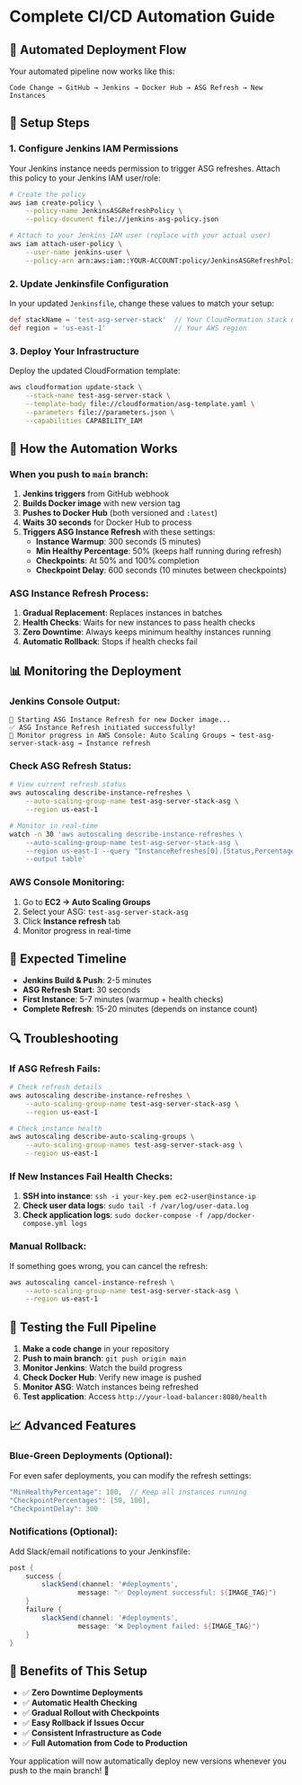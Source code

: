 # Complete CI/CD Automation Guide

## 🚀 Automated Deployment Flow

Your automated pipeline now works like this:

```
Code Change → GitHub → Jenkins → Docker Hub → ASG Refresh → New Instances
```

## 🔧 Setup Steps

### 1. **Configure Jenkins IAM Permissions**

Your Jenkins instance needs permission to trigger ASG refreshes. Attach this policy to your Jenkins IAM user/role:

```bash
# Create the policy
aws iam create-policy \
    --policy-name JenkinsASGRefreshPolicy \
    --policy-document file://jenkins-asg-policy.json

# Attach to your Jenkins IAM user (replace with your actual user)
aws iam attach-user-policy \
    --user-name jenkins-user \
    --policy-arn arn:aws:iam::YOUR-ACCOUNT:policy/JenkinsASGRefreshPolicy
```

### 2. **Update Jenkinsfile Configuration**

In your updated `Jenkinsfile`, change these values to match your setup:

```groovy
def stackName = 'test-asg-server-stack'  // Your CloudFormation stack name
def region = 'us-east-1'                 // Your AWS region
```

### 3. **Deploy Your Infrastructure**

Deploy the updated CloudFormation template:

```bash
aws cloudformation update-stack \
    --stack-name test-asg-server-stack \
    --template-body file://cloudformation/asg-template.yaml \
    --parameters file://parameters.json \
    --capabilities CAPABILITY_IAM
```

## 🔄 How the Automation Works

### **When you push to `main` branch:**

1. **Jenkins triggers** from GitHub webhook
2. **Builds Docker image** with new version tag
3. **Pushes to Docker Hub** (both versioned and `:latest`)
4. **Waits 30 seconds** for Docker Hub to process
5. **Triggers ASG Instance Refresh** with these settings:
   - **Instance Warmup**: 300 seconds (5 minutes)
   - **Min Healthy Percentage**: 50% (keeps half running during refresh)
   - **Checkpoints**: At 50% and 100% completion
   - **Checkpoint Delay**: 600 seconds (10 minutes between checkpoints)

### **ASG Instance Refresh Process:**

1. **Gradual Replacement**: Replaces instances in batches
2. **Health Checks**: Waits for new instances to pass health checks
3. **Zero Downtime**: Always keeps minimum healthy instances running
4. **Automatic Rollback**: Stops if health checks fail

## 📊 Monitoring the Deployment

### **Jenkins Console Output:**
```
🔄 Starting ASG Instance Refresh for new Docker image...
✅ ASG Instance Refresh initiated successfully!
🔗 Monitor progress in AWS Console: Auto Scaling Groups → test-asg-server-stack-asg → Instance refresh
```

### **Check ASG Refresh Status:**
```bash
# View current refresh status
aws autoscaling describe-instance-refreshes \
    --auto-scaling-group-name test-asg-server-stack-asg \
    --region us-east-1

# Monitor in real-time
watch -n 30 'aws autoscaling describe-instance-refreshes \
    --auto-scaling-group-name test-asg-server-stack-asg \
    --region us-east-1 --query "InstanceRefreshes[0].[Status,PercentageComplete]" \
    --output table'
```

### **AWS Console Monitoring:**
1. Go to **EC2 → Auto Scaling Groups**
2. Select your ASG: `test-asg-server-stack-asg`
3. Click **Instance refresh** tab
4. Monitor progress in real-time

## 🎯 Expected Timeline

- **Jenkins Build & Push**: 2-5 minutes
- **ASG Refresh Start**: 30 seconds
- **First Instance**: 5-7 minutes (warmup + health checks)
- **Complete Refresh**: 15-20 minutes (depends on instance count)

## 🔍 Troubleshooting

### **If ASG Refresh Fails:**
```bash
# Check refresh details
aws autoscaling describe-instance-refreshes \
    --auto-scaling-group-name test-asg-server-stack-asg \
    --region us-east-1

# Check instance health
aws autoscaling describe-auto-scaling-groups \
    --auto-scaling-group-names test-asg-server-stack-asg \
    --region us-east-1
```

### **If New Instances Fail Health Checks:**
1. **SSH into instance**: `ssh -i your-key.pem ec2-user@instance-ip`
2. **Check user data logs**: `sudo tail -f /var/log/user-data.log`
3. **Check application logs**: `sudo docker-compose -f /app/docker-compose.yml logs`

### **Manual Rollback:**
If something goes wrong, you can cancel the refresh:
```bash
aws autoscaling cancel-instance-refresh \
    --auto-scaling-group-name test-asg-server-stack-asg \
    --region us-east-1
```

## 🚀 Testing the Full Pipeline

1. **Make a code change** in your repository
2. **Push to main branch**: `git push origin main`
3. **Monitor Jenkins**: Watch the build progress
4. **Check Docker Hub**: Verify new image is pushed
5. **Monitor ASG**: Watch instances being refreshed
6. **Test application**: Access `http://your-load-balancer:8080/health`

## 📈 Advanced Features

### **Blue-Green Deployments (Optional):**
For even safer deployments, you can modify the refresh settings:
```groovy
"MinHealthyPercentage": 100,  // Keep all instances running
"CheckpointPercentages": [50, 100],
"CheckpointDelay": 300
```

### **Notifications (Optional):**
Add Slack/email notifications to your Jenkinsfile:
```groovy
post {
    success {
        slackSend(channel: '#deployments', 
                 message: "✅ Deployment successful: ${IMAGE_TAG}")
    }
    failure {
        slackSend(channel: '#deployments', 
                 message: "❌ Deployment failed: ${IMAGE_TAG}")
    }
}
```

## 🎉 Benefits of This Setup

- ✅ **Zero Downtime Deployments**
- ✅ **Automatic Health Checking**
- ✅ **Gradual Rollout with Checkpoints**
- ✅ **Easy Rollback if Issues Occur**
- ✅ **Consistent Infrastructure as Code**
- ✅ **Full Automation from Code to Production**

Your application will now automatically deploy new versions whenever you push to the main branch! 🚀

